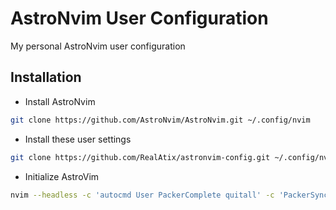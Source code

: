 # AstroNvim User Configuration

My personal AstroNvim user configuration

## Installation

- Install AstroNvim

```sh
git clone https://github.com/AstroNvim/AstroNvim.git ~/.config/nvim
```

- Install these user settings

```sh
git clone https://github.com/RealAtix/astronvim-config.git ~/.config/nvim/lua/user
```

- Initialize AstroVim

```sh
nvim --headless -c 'autocmd User PackerComplete quitall' -c 'PackerSync'
```
